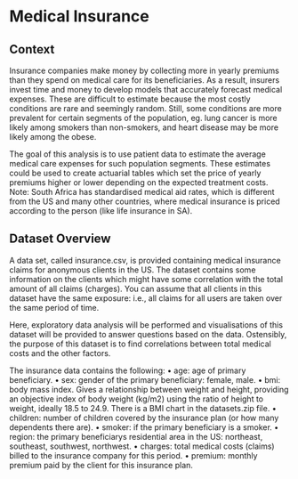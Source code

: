 # Medical Insurance 

## Context 

Insurance companies make money by collecting more in yearly premiums than they spend on medical care for its beneficiaries. As a result, insurers invest time and money to develop models that accurately forecast medical expenses. These are difficult to estimate because the most costly conditions are rare and seemingly random. Still, some conditions are more prevalent for certain segments of the population, eg. lung cancer is more likely among smokers than non-smokers, and heart disease may be more likely among the obese.

The goal of this analysis is to use patient data to estimate the average medical care expenses for such population segments. These estimates could be used to create actuarial tables which set the price of yearly premiums higher or lower depending on the expected treatment costs. Note: South Africa has standardised medical aid rates, which is different from the US and many other countries, where medical insurance is priced according to the person (like life insurance in SA).

## Dataset Overview

A data set, called insurance.csv, is provided containing medical insurance claims for anonymous clients in the US. The dataset contains some information on the clients which might have some correlation with the total amount of all claims (charges). You can assume that all clients in this dataset have the same exposure: i.e., all claims for all users are taken over the same period of time. 

Here, exploratory data analysis will be performed and visualisations of this dataset will be provided to answer questions based on the data. Ostensibly, the purpose of this dataset is to find correlations between total medical costs and the other factors.


The insurance data contains the following:
• age: age of primary beneficiary.
• sex: gender of the primary beneficiary: female, male.
• bmi: body mass index. Gives a relationship between weight and height, providing an objective index of body weight (kg/m2) using the ratio of height to weight, ideally 18.5 to 24.9. There is a BMI chart in the datasets.zip file.
• children: number of children covered by the insurance plan (or how many dependents there are).
• smoker: if the primary beneficiary is a smoker.
• region: the primary beneficiarys residential area in the US: northeast, southeast, southwest, northwest.
• charges: total medical costs (claims) billed to the insurance company for this period.
• premium: monthly premium paid by the client for this insurance plan.
